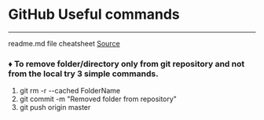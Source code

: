 # GitHub Useful commands
--------
readme.md file cheatsheet [Source](https://github.com/adam-p/markdown-here/wiki/Markdown-Cheatsheet)

### ♦ To remove folder/directory only from git repository and not from the local try 3 simple commands.
1. git rm -r --cached FolderName
2. git commit -m "Removed folder from repository"
3. git push origin master
